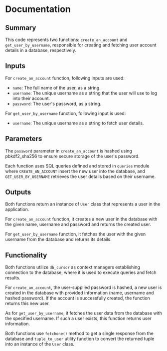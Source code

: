 # Documentation

## Summary

This code represents two functions: `create_an_account` and `get_user_by_username`, responsible for creating and fetching user account details in a database, respectively.

## Inputs

For `create_an_account` function, following inputs are used: 

- `name`: The full name of the user, as a string.
- `username`: The unique username as a string that the user will use to log into their account.
- `password`: The user's password, as a string.

For `get_user_by_username` function, following input is used: 

- `username`: The unique username as a string to fetch user details.

## Parameters

The `password` parameter in `create_an_account` is hashed using pbkdf2_sha256 to ensure secure storage of the user's password.

Each function uses SQL queries defined and stored in `queries` module where `CREATE_AN_ACCOUNT` insert the new user into the database, and `GET_USER_BY_USERNAME` retrieves the user details based on their username.

## Outputs

Both functions return an instance of `User` class that represents a user in the application.

For `create_an_account` function, it creates a new user in the database with the given name, username and password and returns the created user.

For `get_user_by_username` function, it fetches the user with the given username from the database and returns its details.

## Functionality

Both functions utilize `db_cursor` as context managers establishing connection to the database, where it is used to execute queries and fetch results.

For `create_an_account`, the user-supplied password is hashed, a new user is created in the database with provided information (name, username and hashed password). If the account is successfully created, the function returns this new user.

As for `get_user_by_username`, it fetches the user data from the database with the specified username. If such a user exists, this function returns user information.

Both functions use `fetchone()` method to get a single response from the database and `tuple_to_user` utility function to convert the returned tuple into an instance of the `User` class.